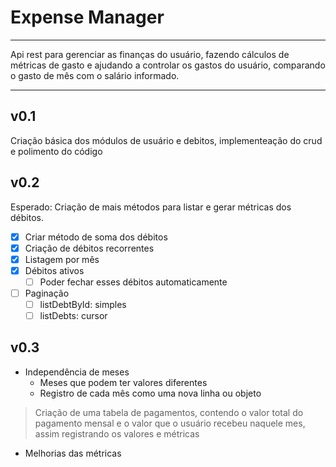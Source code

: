 # Expense Manager

---

Api rest para gerenciar as finanças do usuário, fazendo cálculos de métricas de gasto e ajudando a controlar os gastos do usuário, comparando o gasto de mês com o salário informado.

---

## v0.1

Criação básica dos módulos de usuário e debitos, implementeação do crud e polimento do código

## v0.2

Esperado: Criação de mais métodos para listar e gerar métricas dos débitos.

- [X] Criar método de soma dos débitos
- [X] Criação de débitos recorrentes
- [X] Listagem por mês
- [X] Débitos ativos
  - [ ] Poder fechar esses débitos automaticamente
- [ ] Paginação
  - [ ] listDebtById: simples
  - [ ] listDebts: cursor
## v0.3

- Independência de meses
  - Meses que podem ter valores diferentes
  - Registro de cada mês como uma nova linha ou objeto
> Criação de uma tabela de pagamentos, contendo o valor total do pagamento mensal e o valor que o usuário recebeu naquele mes, assim registrando os valores e métricas
- Melhorias das métricas
